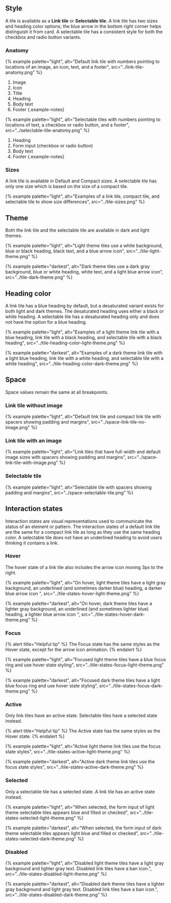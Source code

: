 
## Style

A tile is available as a <strong>Link tile</strong> or <strong>Selectable tile</strong>. A link tile has two sizes and heading color options; the blue arrow in the bottom right corner helps distinguish it from card. A selectable tile has a consistent style for both the checkbox and radio button variants.

### Anatomy
{% example palette="light",
           alt="Default link tile with numbers pointing to locations of an image, an icon, text, and a footer",
           src="../link-tile-anatomy.png" %}
 
1) Image
2) Icon
3) Title
4) Heading
5) Body text
6) Footer
{.example-notes}

{% example palette="light",
           alt="Selectable tiles with numbers pointing to locations of text, a checkbox or radio button, and a footer",
           src="../selectable-tile-anatomy.png" %}

1) Heading
2) Form input (checkbox or radio button)
3) Body text
4) Footer
{.example-notes}

### Sizes

A link tile is available in Default and Compact sizes. A selectable tile has only one size which is based on the size of a compact tile.

{% example palette="light",
           alt="Examples of a link tile, compact tile, and selectable tile to show size differences",
           src="../tile-sizes.png" %}

## Theme

Both the link tile and the selectable tile are available in dark and light themes.
    
{% example palette="light",
        alt="Light theme tiles use a white background, blue or black heading, black text, and a blue arrow icon",
        src="../tile-light-theme.png" %}

{% example palette="darkest",
        alt="Dark theme tiles use a dark gray background, blue or white heading, white text, and a light blue arrow icon",
        src="../tile-dark-theme.png" %}

## Heading color

A link tile has a blue heading by default, but a desaturated variant exists for both light and dark themes. The desaturated heading uses either a black or white heading. A selectable tile has a desaturated heading only and does not have the option for a blue heading.

{% example palette="light",
           alt="Examples of a light theme link tile with a blue heading, link tile with a black heading, and selectable tile with a black heading",
           src="../tile-heading-color-light-theme.png" %}

{% example palette="darkest",
           alt="Examples of a dark theme link tile with a light blue heading, link tile with a white heading, and selectable tile with a white heading",
           src="../tile-heading-color-dark-theme.png" %}

## Space

Space values remain the same at all breakpoints.

### Link tile without image

{% example palette="light",
        alt="Default link tile and compact link tile with spacers showing padding and margins",
        src="../space-link-tile-no-image.png" %}

### Link tile with an image

{% example palette="light",
        alt="Link tiles that have full-width and default image sizes with spacers showing padding and margins",
        src="../space-link-tile-with-image.png" %}

### Selectable tile

{% example palette="light",
        alt="Selectable tile with spacers showing padding and margins",
        src="../space-selectable-tile.png" %}

## Interaction states

Interaction states are visual representations used to communicate the status of an element or pattern. The interaction states of a default link tile are the same for a compact link tile as long as they use the same heading color. A selectable tile does not have an underlined heading to avoid users thinking it contains a link.

### Hover 

The hover state of a link tile also includes the arrow icon moving 3px to the right.

{% example palette="light",
        alt="On hover, light theme tiles have a light gray background, an underlined (and sometimes darker blue) heading, a darker blue arrow icon ",
        src="../tile-states-hover-light-theme.png" %}

{% example palette="darkest",
        alt="On hover, dark theme tiles have a lighter gray background, an underlined (and sometimes lighter blue) heading, a lighter blue arrow icon ",
        src="../tile-states-hover-dark-theme.png" %}

### Focus

{% alert title="Helpful tip" %}
The Focus state has the same styles as the Hover state, except for the arrow icon animation.
{% endalert %}

{% example palette="light",
        alt="Focused light theme tiles have a blue focus ring and use hover state styling",
        src="../tile-states-focus-light-theme.png" %}

{% example palette="darkest",
        alt="Focused dark theme tiles have a light blue focus ring and use hover state styling",
        src="../tile-states-focus-dark-theme.png" %}

### Active 

Only link tiles have an active state. Selectable tiles have a selected state instead.

{% alert title="Helpful tip" %}
The Active state has the same styles as the Hover state.
{% endalert %}

{% example palette="light",
        alt="Active light theme link tiles use the focus state styles",
        src="../tile-states-active-light-theme.png" %}

{% example palette="darkest",
        alt="Active dark theme link tiles use the focus state styles",
        src="../tile-states-active-dark-theme.png" %}

### Selected 

Only a selectable tile has a selected state. A link tile has an active state instead.

{% example palette="light",
        alt="When selected, the form input of light theme selectable tiles appears blue and filled or checked",
        src="../tile-states-selected-light-theme.png" %}

{% example palette="darkest",
        alt="When selected, the form input of dark theme selectable tiles appears light blue and filled or checked",
        src="../tile-states-selected-dark-theme.png" %}

### Disabled

{% example palette="light",
        alt="Disabled light theme tiles have a light gray background and lighter gray text. Disabled link tiles have a ban icon.",
        src="../tile-states-disabled-light-theme.png" %}

{% example palette="darkest",
        alt="Disabled dark theme tiles have a lighter gray background and light gray text. Disabled link tiles have a ban icon.",
        src="../tile-states-disabled-dark-theme.png" %}

